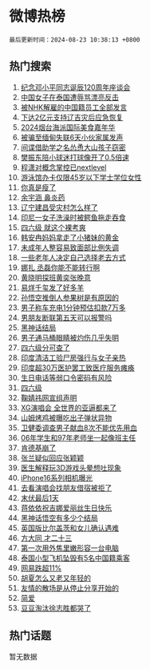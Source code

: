 # 微博热榜

`最后更新时间：2024-08-23 10:38:13 +0800`

## 热门搜索

1. [纪念邓小平同志诞辰120周年座谈会](https://m.weibo.cn/search?containerid=100103type%3D1%26t%3D10%26q%3D%23%E7%BA%AA%E5%BF%B5%E9%82%93%E5%B0%8F%E5%B9%B3%E5%90%8C%E5%BF%97%E8%AF%9E%E8%BE%B0120%E5%91%A8%E5%B9%B4%E5%BA%A7%E8%B0%88%E4%BC%9A%23&stream_entry_id=51&isnewpage=1&extparam=seat%3D1%26filter_type%3Drealtimehot%26stream_entry_id%3D51%26c_type%3D51%26q%3D%2523%25E7%25BA%25AA%25E5%25BF%25B5%25E9%2582%2593%25E5%25B0%258F%25E5%25B9%25B3%25E5%2590%258C%25E5%25BF%2597%25E8%25AF%259E%25E8%25BE%25B0120%25E5%2591%25A8%25E5%25B9%25B4%25E5%25BA%25A7%25E8%25B0%2588%25E4%25BC%259A%2523%26pos%3D0%26dgr%3D0%26cate%3D10103%26display_time%3D1724380692%26pre_seqid%3D1724380692654011228237)
1. [中国女子在泰国遭辱骂漂亮反击](https://m.weibo.cn/search?containerid=100103type%3D1%26t%3D10%26q%3D%23%E4%B8%AD%E5%9B%BD%E5%A5%B3%E5%AD%90%E5%9C%A8%E6%B3%B0%E5%9B%BD%E9%81%AD%E8%BE%B1%E9%AA%82%E6%BC%82%E4%BA%AE%E5%8F%8D%E5%87%BB%23&stream_entry_id=31&isnewpage=1&extparam=seat%3D1%26stream_entry_id%3D31%26realpos%3D1%26cate%3D5001%26lcate%3D5001%26filter_type%3Drealtimehot%26c_type%3D31%26pos%3D0%26q%3D%2523%25E4%25B8%25AD%25E5%259B%25BD%25E5%25A5%25B3%25E5%25AD%2590%25E5%259C%25A8%25E6%25B3%25B0%25E5%259B%25BD%25E9%2581%25AD%25E8%25BE%25B1%25E9%25AA%2582%25E6%25BC%2582%25E4%25BA%25AE%25E5%258F%258D%25E5%2587%25BB%2523%26flag%3D2%26dgr%3D0%26band_rank%3D1%26display_time%3D1724380692%26pre_seqid%3D1724380692654011228237)
1. [被NHK解雇的中国籍员工全部发言](https://m.weibo.cn/search?containerid=100103type%3D1%26t%3D10%26q%3D%23%E8%A2%ABNHK%E8%A7%A3%E9%9B%87%E7%9A%84%E4%B8%AD%E5%9B%BD%E7%B1%8D%E5%91%98%E5%B7%A5%E5%85%A8%E9%83%A8%E5%8F%91%E8%A8%80%23&stream_entry_id=31&isnewpage=1&extparam=seat%3D1%26stream_entry_id%3D31%26realpos%3D2%26cate%3D5001%26lcate%3D5001%26filter_type%3Drealtimehot%26c_type%3D31%26pos%3D1%26q%3D%2523%25E8%25A2%25ABNHK%25E8%25A7%25A3%25E9%259B%2587%25E7%259A%2584%25E4%25B8%25AD%25E5%259B%25BD%25E7%25B1%258D%25E5%2591%2598%25E5%25B7%25A5%25E5%2585%25A8%25E9%2583%25A8%25E5%258F%2591%25E8%25A8%2580%2523%26flag%3D1%26dgr%3D0%26band_rank%3D2%26display_time%3D1724380692%26pre_seqid%3D1724380692654011228237)
1. [下达2亿元支持辽吉灾后应急恢复](https://m.weibo.cn/search?containerid=100103type%3D1%26t%3D10%26q%3D%23%E4%B8%8B%E8%BE%BE2%E4%BA%BF%E5%85%83%E6%94%AF%E6%8C%81%E8%BE%BD%E5%90%89%E7%81%BE%E5%90%8E%E5%BA%94%E6%80%A5%E6%81%A2%E5%A4%8D%23&stream_entry_id=31&isnewpage=1&extparam=seat%3D1%26stream_entry_id%3D31%26realpos%3D3%26cate%3D5001%26lcate%3D5001%26filter_type%3Drealtimehot%26c_type%3D31%26pos%3D2%26q%3D%2523%25E4%25B8%258B%25E8%25BE%25BE2%25E4%25BA%25BF%25E5%2585%2583%25E6%2594%25AF%25E6%258C%2581%25E8%25BE%25BD%25E5%2590%2589%25E7%2581%25BE%25E5%2590%258E%25E5%25BA%2594%25E6%2580%25A5%25E6%2581%25A2%25E5%25A4%258D%2523%26flag%3D0%26dgr%3D0%26band_rank%3D3%26display_time%3D1724380692%26pre_seqid%3D1724380692654011228237)
1. [2024烟台海派国际美食嘉年华](https://m.weibo.cn/search?containerid=100103type%3D1%26t%3D10%26q%3D%232024%E7%83%9F%E5%8F%B0%E6%B5%B7%E6%B4%BE%E5%9B%BD%E9%99%85%E7%BE%8E%E9%A3%9F%E5%98%89%E5%B9%B4%E5%8D%8E%23&stream_entry_id=31&isnewpage=1&extparam=seat%3D1%26is_ad_pos%3D1%26band_rank%3D4%26cate%3D5001%26stream_entry_id%3D31%26lcate%3D5001%26filter_type%3Drealtimehot%26pos%3D3%26c_type%3D31%26q%3D%25232024%25E7%2583%259F%25E5%258F%25B0%25E6%25B5%25B7%25E6%25B4%25BE%25E5%259B%25BD%25E9%2599%2585%25E7%25BE%258E%25E9%25A3%259F%25E5%2598%2589%25E5%25B9%25B4%25E5%258D%258E%2523%26topic_ad%3D1%26dgr%3D0%26adid%3D251109%26display_time%3D1724380692%26pre_seqid%3D1724380692654011228237)
1. [被骗至缅甸失联6天小伙家属发声](https://m.weibo.cn/search?containerid=100103type%3D1%26t%3D10%26q%3D%23%E8%A2%AB%E9%AA%97%E8%87%B3%E7%BC%85%E7%94%B8%E5%A4%B1%E8%81%946%E5%A4%A9%E5%B0%8F%E4%BC%99%E5%AE%B6%E5%B1%9E%E5%8F%91%E5%A3%B0%23&stream_entry_id=31&isnewpage=1&extparam=seat%3D1%26stream_entry_id%3D31%26realpos%3D4%26cate%3D5001%26lcate%3D5001%26filter_type%3Drealtimehot%26c_type%3D31%26pos%3D4%26q%3D%2523%25E8%25A2%25AB%25E9%25AA%2597%25E8%2587%25B3%25E7%25BC%2585%25E7%2594%25B8%25E5%25A4%25B1%25E8%2581%25946%25E5%25A4%25A9%25E5%25B0%258F%25E4%25BC%2599%25E5%25AE%25B6%25E5%25B1%259E%25E5%258F%2591%25E5%25A3%25B0%2523%26flag%3D0%26dgr%3D0%26band_rank%3D4%26display_time%3D1724380692%26pre_seqid%3D1724380692654011228237)
1. [间谍借助学之名怂恿大山孩子窃密](https://m.weibo.cn/search?containerid=100103type%3D1%26t%3D10%26q%3D%23%E9%97%B4%E8%B0%8D%E5%80%9F%E5%8A%A9%E5%AD%A6%E4%B9%8B%E5%90%8D%E6%80%82%E6%81%BF%E5%A4%A7%E5%B1%B1%E5%AD%A9%E5%AD%90%E7%AA%83%E5%AF%86%23&stream_entry_id=31&isnewpage=1&extparam=seat%3D1%26stream_entry_id%3D31%26realpos%3D5%26cate%3D5001%26lcate%3D5001%26filter_type%3Drealtimehot%26c_type%3D31%26pos%3D5%26q%3D%2523%25E9%2597%25B4%25E8%25B0%258D%25E5%2580%259F%25E5%258A%25A9%25E5%25AD%25A6%25E4%25B9%258B%25E5%2590%258D%25E6%2580%2582%25E6%2581%25BF%25E5%25A4%25A7%25E5%25B1%25B1%25E5%25AD%25A9%25E5%25AD%2590%25E7%25AA%2583%25E5%25AF%2586%2523%26flag%3D1%26dgr%3D0%26band_rank%3D5%26display_time%3D1724380692%26pre_seqid%3D1724380692654011228237)
1. [樊振东陪小球迷打球像开了0.5倍速](https://m.weibo.cn/search?containerid=100103type%3D1%26t%3D10%26q%3D%23%E6%A8%8A%E6%8C%AF%E4%B8%9C%E9%99%AA%E5%B0%8F%E7%90%83%E8%BF%B7%E6%89%93%E7%90%83%E5%83%8F%E5%BC%80%E4%BA%860.5%E5%80%8D%E9%80%9F%23&stream_entry_id=31&isnewpage=1&extparam=seat%3D1%26stream_entry_id%3D31%26realpos%3D6%26cate%3D5001%26lcate%3D5001%26filter_type%3Drealtimehot%26c_type%3D31%26pos%3D6%26q%3D%2523%25E6%25A8%258A%25E6%258C%25AF%25E4%25B8%259C%25E9%2599%25AA%25E5%25B0%258F%25E7%2590%2583%25E8%25BF%25B7%25E6%2589%2593%25E7%2590%2583%25E5%2583%258F%25E5%25BC%2580%25E4%25BA%25860.5%25E5%2580%258D%25E9%2580%259F%2523%26flag%3D1%26dgr%3D0%26band_rank%3D6%26display_time%3D1724380692%26pre_seqid%3D1724380692654011228237)
1. [程潇对概念掌控已nextlevel](https://m.weibo.cn/search?containerid=100103type%3D1%26t%3D10%26q%3D%23%E7%A8%8B%E6%BD%87%E5%AF%B9%E6%A6%82%E5%BF%B5%E6%8E%8C%E6%8E%A7%E5%B7%B2nextlevel%23&stream_entry_id=31&isnewpage=1&extparam=seat%3D1%26stream_entry_id%3D31%26adid%3D251042%26cate%3D5001%26lcate%3D5001%26filter_type%3Drealtimehot%26c_type%3D31%26pos%3D7%26q%3D%2523%25E7%25A8%258B%25E6%25BD%2587%25E5%25AF%25B9%25E6%25A6%2582%25E5%25BF%25B5%25E6%258E%258C%25E6%258E%25A7%25E5%25B7%25B2nextlevel%2523%26is_ad_pos%3D1%26dgr%3D0%26band_rank%3D7%26display_time%3D1724380692%26pre_seqid%3D1724380692654011228237)
1. [游泳馆办卡仅限45岁以下学士学位女性](https://m.weibo.cn/search?containerid=100103type%3D1%26t%3D10%26q%3D%23%E6%B8%B8%E6%B3%B3%E9%A6%86%E5%8A%9E%E5%8D%A1%E4%BB%85%E9%99%9045%E5%B2%81%E4%BB%A5%E4%B8%8B%E5%AD%A6%E5%A3%AB%E5%AD%A6%E4%BD%8D%E5%A5%B3%E6%80%A7%23&stream_entry_id=31&isnewpage=1&extparam=seat%3D1%26stream_entry_id%3D31%26realpos%3D7%26cate%3D5001%26lcate%3D5001%26filter_type%3Drealtimehot%26c_type%3D31%26pos%3D8%26q%3D%2523%25E6%25B8%25B8%25E6%25B3%25B3%25E9%25A6%2586%25E5%258A%259E%25E5%258D%25A1%25E4%25BB%2585%25E9%2599%259045%25E5%25B2%2581%25E4%25BB%25A5%25E4%25B8%258B%25E5%25AD%25A6%25E5%25A3%25AB%25E5%25AD%25A6%25E4%25BD%258D%25E5%25A5%25B3%25E6%2580%25A7%2523%26flag%3D0%26dgr%3D0%26band_rank%3D7%26display_time%3D1724380692%26pre_seqid%3D1724380692654011228237)
1. [你真是瘦了](https://m.weibo.cn/search?containerid=100103type%3D1%26t%3D10%26q%3D%E4%BD%A0%E7%9C%9F%E6%98%AF%E7%98%A6%E4%BA%86&stream_entry_id=31&isnewpage=1&extparam=seat%3D1%26stream_entry_id%3D31%26realpos%3D8%26cate%3D5001%26lcate%3D5001%26filter_type%3Drealtimehot%26c_type%3D31%26pos%3D9%26q%3D%25E4%25BD%25A0%25E7%259C%259F%25E6%2598%25AF%25E7%2598%25A6%25E4%25BA%2586%26flag%3D2%26dgr%3D0%26band_rank%3D8%26display_time%3D1724380692%26pre_seqid%3D1724380692654011228237)
1. [余宇涵 鼻炎药](https://m.weibo.cn/search?containerid=100103type%3D1%26t%3D10%26q%3D%E4%BD%99%E5%AE%87%E6%B6%B5+%E9%BC%BB%E7%82%8E%E8%8D%AF&stream_entry_id=31&isnewpage=1&extparam=seat%3D1%26stream_entry_id%3D31%26realpos%3D9%26cate%3D5001%26lcate%3D5001%26filter_type%3Drealtimehot%26c_type%3D31%26pos%3D10%26q%3D%25E4%25BD%2599%25E5%25AE%2587%25E6%25B6%25B5%2520%25E9%25BC%25BB%25E7%2582%258E%25E8%258D%25AF%26flag%3D1%26dgr%3D0%26band_rank%3D9%26display_time%3D1724380692%26pre_seqid%3D1724380692654011228237)
1. [辽宁建昌受灾村怎么样了](https://m.weibo.cn/search?containerid=100103type%3D1%26t%3D10%26q%3D%23%E8%BE%BD%E5%AE%81%E5%BB%BA%E6%98%8C%E5%8F%97%E7%81%BE%E6%9D%91%E6%80%8E%E4%B9%88%E6%A0%B7%E4%BA%86%23&stream_entry_id=31&isnewpage=1&extparam=seat%3D1%26stream_entry_id%3D31%26realpos%3D10%26cate%3D5001%26lcate%3D5001%26filter_type%3Drealtimehot%26c_type%3D31%26pos%3D11%26q%3D%2523%25E8%25BE%25BD%25E5%25AE%2581%25E5%25BB%25BA%25E6%2598%258C%25E5%258F%2597%25E7%2581%25BE%25E6%259D%2591%25E6%2580%258E%25E4%25B9%2588%25E6%25A0%25B7%25E4%25BA%2586%2523%26flag%3D1%26dgr%3D0%26band_rank%3D10%26display_time%3D1724380692%26pre_seqid%3D1724380692654011228237)
1. [印尼一女子洗澡时被鳄鱼拖走吞食](https://m.weibo.cn/search?containerid=100103type%3D1%26t%3D10%26q%3D%23%E5%8D%B0%E5%B0%BC%E4%B8%80%E5%A5%B3%E5%AD%90%E6%B4%97%E6%BE%A1%E6%97%B6%E8%A2%AB%E9%B3%84%E9%B1%BC%E6%8B%96%E8%B5%B0%E5%90%9E%E9%A3%9F%23&stream_entry_id=31&isnewpage=1&extparam=seat%3D1%26stream_entry_id%3D31%26realpos%3D11%26cate%3D5001%26lcate%3D5001%26filter_type%3Drealtimehot%26c_type%3D31%26pos%3D12%26q%3D%2523%25E5%258D%25B0%25E5%25B0%25BC%25E4%25B8%2580%25E5%25A5%25B3%25E5%25AD%2590%25E6%25B4%2597%25E6%25BE%25A1%25E6%2597%25B6%25E8%25A2%25AB%25E9%25B3%2584%25E9%25B1%25BC%25E6%258B%2596%25E8%25B5%25B0%25E5%2590%259E%25E9%25A3%259F%2523%26flag%3D1%26dgr%3D0%26band_rank%3D11%26display_time%3D1724380692%26pre_seqid%3D1724380692654011228237)
1. [四六级 就这个裸考爽](https://m.weibo.cn/search?containerid=100103type%3D1%26t%3D10%26q%3D%E5%9B%9B%E5%85%AD%E7%BA%A7+%E5%B0%B1%E8%BF%99%E4%B8%AA%E8%A3%B8%E8%80%83%E7%88%BD&stream_entry_id=31&isnewpage=1&extparam=seat%3D1%26stream_entry_id%3D31%26realpos%3D12%26cate%3D5001%26lcate%3D5001%26filter_type%3Drealtimehot%26c_type%3D31%26pos%3D13%26q%3D%25E5%259B%259B%25E5%2585%25AD%25E7%25BA%25A7%2520%25E5%25B0%25B1%25E8%25BF%2599%25E4%25B8%25AA%25E8%25A3%25B8%25E8%2580%2583%25E7%2588%25BD%26flag%3D2%26dgr%3D0%26band_rank%3D12%26display_time%3D1724380692%26pre_seqid%3D1724380692654011228237)
1. [韩安冉妈妈拿走了小猪妹的黄金](https://m.weibo.cn/search?containerid=100103type%3D1%26t%3D10%26q%3D%E9%9F%A9%E5%AE%89%E5%86%89%E5%A6%88%E5%A6%88%E6%8B%BF%E8%B5%B0%E4%BA%86%E5%B0%8F%E7%8C%AA%E5%A6%B9%E7%9A%84%E9%BB%84%E9%87%91&stream_entry_id=31&isnewpage=1&extparam=seat%3D1%26stream_entry_id%3D31%26realpos%3D13%26cate%3D5001%26lcate%3D5001%26filter_type%3Drealtimehot%26c_type%3D31%26pos%3D14%26q%3D%25E9%259F%25A9%25E5%25AE%2589%25E5%2586%2589%25E5%25A6%2588%25E5%25A6%2588%25E6%258B%25BF%25E8%25B5%25B0%25E4%25BA%2586%25E5%25B0%258F%25E7%258C%25AA%25E5%25A6%25B9%25E7%259A%2584%25E9%25BB%2584%25E9%2587%2591%26flag%3D2%26dgr%3D0%26band_rank%3D13%26display_time%3D1724380692%26pre_seqid%3D1724380692654011228237)
1. [未成年人整容易致面部比例失调](https://m.weibo.cn/search?containerid=100103type%3D1%26t%3D10%26q%3D%23%E6%9C%AA%E6%88%90%E5%B9%B4%E4%BA%BA%E6%95%B4%E5%AE%B9%E6%98%93%E8%87%B4%E9%9D%A2%E9%83%A8%E6%AF%94%E4%BE%8B%E5%A4%B1%E8%B0%83%23&stream_entry_id=31&isnewpage=1&extparam=seat%3D1%26stream_entry_id%3D31%26realpos%3D14%26cate%3D5001%26lcate%3D5001%26filter_type%3Drealtimehot%26c_type%3D31%26pos%3D15%26q%3D%2523%25E6%259C%25AA%25E6%2588%2590%25E5%25B9%25B4%25E4%25BA%25BA%25E6%2595%25B4%25E5%25AE%25B9%25E6%2598%2593%25E8%2587%25B4%25E9%259D%25A2%25E9%2583%25A8%25E6%25AF%2594%25E4%25BE%258B%25E5%25A4%25B1%25E8%25B0%2583%2523%26flag%3D0%26dgr%3D0%26band_rank%3D14%26display_time%3D1724380692%26pre_seqid%3D1724380692654011228237)
1. [一些老年人决定自己选择老去方式](https://m.weibo.cn/search?containerid=100103type%3D1%26t%3D10%26q%3D%23%E4%B8%80%E4%BA%9B%E8%80%81%E5%B9%B4%E4%BA%BA%E5%86%B3%E5%AE%9A%E8%87%AA%E5%B7%B1%E9%80%89%E6%8B%A9%E8%80%81%E5%8E%BB%E6%96%B9%E5%BC%8F%23&stream_entry_id=31&isnewpage=1&extparam=seat%3D1%26stream_entry_id%3D31%26realpos%3D15%26cate%3D5001%26lcate%3D5001%26filter_type%3Drealtimehot%26c_type%3D31%26pos%3D16%26q%3D%2523%25E4%25B8%2580%25E4%25BA%259B%25E8%2580%2581%25E5%25B9%25B4%25E4%25BA%25BA%25E5%2586%25B3%25E5%25AE%259A%25E8%2587%25AA%25E5%25B7%25B1%25E9%2580%2589%25E6%258B%25A9%25E8%2580%2581%25E5%258E%25BB%25E6%2596%25B9%25E5%25BC%258F%2523%26flag%3D1%26dgr%3D0%26band_rank%3D15%26display_time%3D1724380692%26pre_seqid%3D1724380692654011228237)
1. [娜扎 丞磊你能不能转行啊](https://m.weibo.cn/search?containerid=100103type%3D1%26t%3D10%26q%3D%E5%A8%9C%E6%89%8E+%E4%B8%9E%E7%A3%8A%E4%BD%A0%E8%83%BD%E4%B8%8D%E8%83%BD%E8%BD%AC%E8%A1%8C%E5%95%8A&stream_entry_id=31&isnewpage=1&extparam=seat%3D1%26stream_entry_id%3D31%26realpos%3D16%26cate%3D5001%26lcate%3D5001%26filter_type%3Drealtimehot%26c_type%3D31%26pos%3D17%26q%3D%25E5%25A8%259C%25E6%2589%258E%2520%25E4%25B8%259E%25E7%25A3%258A%25E4%25BD%25A0%25E8%2583%25BD%25E4%25B8%258D%25E8%2583%25BD%25E8%25BD%25AC%25E8%25A1%258C%25E5%2595%258A%26flag%3D1%26dgr%3D0%26band_rank%3D16%26display_time%3D1724380692%26pre_seqid%3D1724380692654011228237)
1. [黄晓明探班黄奕张晚意](https://m.weibo.cn/search?containerid=100103type%3D1%26t%3D10%26q%3D%23%E9%BB%84%E6%99%93%E6%98%8E%E6%8E%A2%E7%8F%AD%E9%BB%84%E5%A5%95%E5%BC%A0%E6%99%9A%E6%84%8F%23&stream_entry_id=31&isnewpage=1&extparam=seat%3D1%26stream_entry_id%3D31%26realpos%3D17%26cate%3D5001%26lcate%3D5001%26filter_type%3Drealtimehot%26c_type%3D31%26pos%3D18%26q%3D%2523%25E9%25BB%2584%25E6%2599%2593%25E6%2598%258E%25E6%258E%25A2%25E7%258F%25AD%25E9%25BB%2584%25E5%25A5%2595%25E5%25BC%25A0%25E6%2599%259A%25E6%2584%258F%2523%26flag%3D1%26dgr%3D0%26band_rank%3D17%26display_time%3D1724380692%26pre_seqid%3D1724380692654011228237)
1. [易烊千玺发了好多羊](https://m.weibo.cn/search?containerid=100103type%3D1%26t%3D10%26q%3D%23%E6%98%93%E7%83%8A%E5%8D%83%E7%8E%BA%E5%8F%91%E4%BA%86%E5%A5%BD%E5%A4%9A%E7%BE%8A%23&stream_entry_id=31&isnewpage=1&extparam=seat%3D1%26stream_entry_id%3D31%26realpos%3D18%26cate%3D5001%26lcate%3D5001%26filter_type%3Drealtimehot%26c_type%3D31%26pos%3D19%26q%3D%2523%25E6%2598%2593%25E7%2583%258A%25E5%258D%2583%25E7%258E%25BA%25E5%258F%2591%25E4%25BA%2586%25E5%25A5%25BD%25E5%25A4%259A%25E7%25BE%258A%2523%26flag%3D0%26dgr%3D0%26band_rank%3D18%26display_time%3D1724380692%26pre_seqid%3D1724380692654011228237)
1. [孙悟空推倒人参果树是有原因的](https://m.weibo.cn/search?containerid=100103type%3D1%26t%3D10%26q%3D%23%E5%AD%99%E6%82%9F%E7%A9%BA%E6%8E%A8%E5%80%92%E4%BA%BA%E5%8F%82%E6%9E%9C%E6%A0%91%E6%98%AF%E6%9C%89%E5%8E%9F%E5%9B%A0%E7%9A%84%23&stream_entry_id=31&isnewpage=1&extparam=seat%3D1%26stream_entry_id%3D31%26realpos%3D19%26cate%3D5001%26lcate%3D5001%26filter_type%3Drealtimehot%26c_type%3D31%26pos%3D20%26q%3D%2523%25E5%25AD%2599%25E6%2582%259F%25E7%25A9%25BA%25E6%258E%25A8%25E5%2580%2592%25E4%25BA%25BA%25E5%258F%2582%25E6%259E%259C%25E6%25A0%2591%25E6%2598%25AF%25E6%259C%2589%25E5%258E%259F%25E5%259B%25A0%25E7%259A%2584%2523%26flag%3D0%26dgr%3D0%26band_rank%3D19%26display_time%3D1724380692%26pre_seqid%3D1724380692654011228237)
1. [男子称车充电1分钟预估扣款7万多](https://m.weibo.cn/search?containerid=100103type%3D1%26t%3D10%26q%3D%23%E7%94%B7%E5%AD%90%E7%A7%B0%E8%BD%A6%E5%85%85%E7%94%B51%E5%88%86%E9%92%9F%E9%A2%84%E4%BC%B0%E6%89%A3%E6%AC%BE7%E4%B8%87%E5%A4%9A%23&stream_entry_id=31&isnewpage=1&extparam=seat%3D1%26stream_entry_id%3D31%26realpos%3D20%26cate%3D5001%26lcate%3D5001%26filter_type%3Drealtimehot%26c_type%3D31%26pos%3D21%26q%3D%2523%25E7%2594%25B7%25E5%25AD%2590%25E7%25A7%25B0%25E8%25BD%25A6%25E5%2585%2585%25E7%2594%25B51%25E5%2588%2586%25E9%2592%259F%25E9%25A2%2584%25E4%25BC%25B0%25E6%2589%25A3%25E6%25AC%25BE7%25E4%25B8%2587%25E5%25A4%259A%2523%26flag%3D1%26dgr%3D0%26band_rank%3D20%26display_time%3D1724380692%26pre_seqid%3D1724380692654011228237)
1. [男朋友断联第五天可以报警吗](https://m.weibo.cn/search?containerid=100103type%3D1%26t%3D10%26q%3D%23%E7%94%B7%E6%9C%8B%E5%8F%8B%E6%96%AD%E8%81%94%E7%AC%AC%E4%BA%94%E5%A4%A9%E5%8F%AF%E4%BB%A5%E6%8A%A5%E8%AD%A6%E5%90%97%23&stream_entry_id=31&isnewpage=1&extparam=seat%3D1%26stream_entry_id%3D31%26realpos%3D21%26cate%3D5001%26lcate%3D5001%26filter_type%3Drealtimehot%26c_type%3D31%26pos%3D22%26q%3D%2523%25E7%2594%25B7%25E6%259C%258B%25E5%258F%258B%25E6%2596%25AD%25E8%2581%2594%25E7%25AC%25AC%25E4%25BA%2594%25E5%25A4%25A9%25E5%258F%25AF%25E4%25BB%25A5%25E6%258A%25A5%25E8%25AD%25A6%25E5%2590%2597%2523%26flag%3D2%26dgr%3D0%26band_rank%3D21%26display_time%3D1724380692%26pre_seqid%3D1724380692654011228237)
1. [黑神话结局](https://m.weibo.cn/search?containerid=100103type%3D1%26t%3D10%26q%3D%E9%BB%91%E7%A5%9E%E8%AF%9D%E7%BB%93%E5%B1%80&stream_entry_id=31&isnewpage=1&extparam=seat%3D1%26stream_entry_id%3D31%26realpos%3D22%26cate%3D5001%26lcate%3D5001%26filter_type%3Drealtimehot%26c_type%3D31%26pos%3D23%26q%3D%25E9%25BB%2591%25E7%25A5%259E%25E8%25AF%259D%25E7%25BB%2593%25E5%25B1%2580%26flag%3D1%26dgr%3D0%26band_rank%3D22%26display_time%3D1724380692%26pre_seqid%3D1724380692654011228237)
1. [男子通马桶眼睛被灼伤几乎失明](https://m.weibo.cn/search?containerid=100103type%3D1%26t%3D10%26q%3D%23%E7%94%B7%E5%AD%90%E9%80%9A%E9%A9%AC%E6%A1%B6%E7%9C%BC%E7%9D%9B%E8%A2%AB%E7%81%BC%E4%BC%A4%E5%87%A0%E4%B9%8E%E5%A4%B1%E6%98%8E%23&stream_entry_id=31&isnewpage=1&extparam=seat%3D1%26stream_entry_id%3D31%26realpos%3D23%26cate%3D5001%26lcate%3D5001%26filter_type%3Drealtimehot%26c_type%3D31%26pos%3D24%26q%3D%2523%25E7%2594%25B7%25E5%25AD%2590%25E9%2580%259A%25E9%25A9%25AC%25E6%25A1%25B6%25E7%259C%25BC%25E7%259D%259B%25E8%25A2%25AB%25E7%2581%25BC%25E4%25BC%25A4%25E5%2587%25A0%25E4%25B9%258E%25E5%25A4%25B1%25E6%2598%258E%2523%26flag%3D0%26dgr%3D0%26band_rank%3D23%26display_time%3D1724380692%26pre_seqid%3D1724380692654011228237)
1. [四六级分可查了](https://m.weibo.cn/search?containerid=100103type%3D1%26t%3D10%26q%3D%23%E5%9B%9B%E5%85%AD%E7%BA%A7%E5%88%86%E5%8F%AF%E6%9F%A5%E4%BA%86%23&stream_entry_id=31&isnewpage=1&extparam=seat%3D1%26stream_entry_id%3D31%26realpos%3D24%26cate%3D5001%26lcate%3D5001%26filter_type%3Drealtimehot%26c_type%3D31%26pos%3D25%26q%3D%2523%25E5%259B%259B%25E5%2585%25AD%25E7%25BA%25A7%25E5%2588%2586%25E5%258F%25AF%25E6%259F%25A5%25E4%25BA%2586%2523%26flag%3D0%26dgr%3D0%26band_rank%3D24%26display_time%3D1724380692%26pre_seqid%3D1724380692654011228237)
1. [印度清洁工验尸房强行与女子亲热](https://m.weibo.cn/search?containerid=100103type%3D1%26t%3D10%26q%3D%23%E5%8D%B0%E5%BA%A6%E6%B8%85%E6%B4%81%E5%B7%A5%E9%AA%8C%E5%B0%B8%E6%88%BF%E5%BC%BA%E8%A1%8C%E4%B8%8E%E5%A5%B3%E5%AD%90%E4%BA%B2%E7%83%AD%23&stream_entry_id=31&isnewpage=1&extparam=seat%3D1%26stream_entry_id%3D31%26realpos%3D25%26cate%3D5001%26lcate%3D5001%26filter_type%3Drealtimehot%26c_type%3D31%26pos%3D26%26q%3D%2523%25E5%258D%25B0%25E5%25BA%25A6%25E6%25B8%2585%25E6%25B4%2581%25E5%25B7%25A5%25E9%25AA%258C%25E5%25B0%25B8%25E6%2588%25BF%25E5%25BC%25BA%25E8%25A1%258C%25E4%25B8%258E%25E5%25A5%25B3%25E5%25AD%2590%25E4%25BA%25B2%25E7%2583%25AD%2523%26flag%3D0%26dgr%3D0%26band_rank%3D25%26display_time%3D1724380692%26pre_seqid%3D1724380692654011228237)
1. [印度超30万医护罢工致医疗服务瘫痪](https://m.weibo.cn/search?containerid=100103type%3D1%26t%3D10%26q%3D%23%E5%8D%B0%E5%BA%A6%E8%B6%8530%E4%B8%87%E5%8C%BB%E6%8A%A4%E7%BD%A2%E5%B7%A5%E8%87%B4%E5%8C%BB%E7%96%97%E6%9C%8D%E5%8A%A1%E7%98%AB%E7%97%AA%23&stream_entry_id=31&isnewpage=1&extparam=seat%3D1%26stream_entry_id%3D31%26realpos%3D26%26cate%3D5001%26lcate%3D5001%26filter_type%3Drealtimehot%26c_type%3D31%26pos%3D27%26q%3D%2523%25E5%258D%25B0%25E5%25BA%25A6%25E8%25B6%258530%25E4%25B8%2587%25E5%258C%25BB%25E6%258A%25A4%25E7%25BD%25A2%25E5%25B7%25A5%25E8%2587%25B4%25E5%258C%25BB%25E7%2596%2597%25E6%259C%258D%25E5%258A%25A1%25E7%2598%25AB%25E7%2597%25AA%2523%26flag%3D0%26dgr%3D0%26band_rank%3D26%26display_time%3D1724380692%26pre_seqid%3D1724380692654011228237)
1. [生日电话等弱口令密码有风险](https://m.weibo.cn/search?containerid=100103type%3D1%26t%3D10%26q%3D%23%E7%94%9F%E6%97%A5%E7%94%B5%E8%AF%9D%E7%AD%89%E5%BC%B1%E5%8F%A3%E4%BB%A4%E5%AF%86%E7%A0%81%E6%9C%89%E9%A3%8E%E9%99%A9%23&stream_entry_id=31&isnewpage=1&extparam=seat%3D1%26stream_entry_id%3D31%26realpos%3D27%26cate%3D5001%26lcate%3D5001%26filter_type%3Drealtimehot%26c_type%3D31%26pos%3D28%26q%3D%2523%25E7%2594%259F%25E6%2597%25A5%25E7%2594%25B5%25E8%25AF%259D%25E7%25AD%2589%25E5%25BC%25B1%25E5%258F%25A3%25E4%25BB%25A4%25E5%25AF%2586%25E7%25A0%2581%25E6%259C%2589%25E9%25A3%258E%25E9%2599%25A9%2523%26flag%3D1%26dgr%3D0%26band_rank%3D27%26display_time%3D1724380692%26pre_seqid%3D1724380692654011228237)
1. [四六级](https://m.weibo.cn/search?containerid=100103type%3D1%26t%3D10%26q%3D%E5%9B%9B%E5%85%AD%E7%BA%A7&stream_entry_id=31&isnewpage=1&extparam=seat%3D1%26stream_entry_id%3D31%26realpos%3D28%26cate%3D5001%26lcate%3D5001%26filter_type%3Drealtimehot%26c_type%3D31%26pos%3D29%26q%3D%25E5%259B%259B%25E5%2585%25AD%25E7%25BA%25A7%26flag%3D0%26dgr%3D0%26band_rank%3D28%26display_time%3D1724380692%26pre_seqid%3D1724380692654011228237)
1. [鞠婧祎网宣组声明](https://m.weibo.cn/search?containerid=100103type%3D1%26t%3D10%26q%3D%23%E9%9E%A0%E5%A9%A7%E7%A5%8E%E7%BD%91%E5%AE%A3%E7%BB%84%E5%A3%B0%E6%98%8E%23&stream_entry_id=31&isnewpage=1&extparam=seat%3D1%26stream_entry_id%3D31%26realpos%3D29%26cate%3D5001%26lcate%3D5001%26filter_type%3Drealtimehot%26c_type%3D31%26pos%3D30%26q%3D%2523%25E9%259E%25A0%25E5%25A9%25A7%25E7%25A5%258E%25E7%25BD%2591%25E5%25AE%25A3%25E7%25BB%2584%25E5%25A3%25B0%25E6%2598%258E%2523%26flag%3D1%26dgr%3D0%26band_rank%3D29%26display_time%3D1724380692%26pre_seqid%3D1724380692654011228237)
1. [XG演唱会 全世界的亚逼都来了](https://m.weibo.cn/search?containerid=100103type%3D1%26t%3D10%26q%3DXG%E6%BC%94%E5%94%B1%E4%BC%9A+%E5%85%A8%E4%B8%96%E7%95%8C%E7%9A%84%E4%BA%9A%E9%80%BC%E9%83%BD%E6%9D%A5%E4%BA%86&stream_entry_id=31&isnewpage=1&extparam=seat%3D1%26stream_entry_id%3D31%26realpos%3D30%26cate%3D5001%26lcate%3D5001%26filter_type%3Drealtimehot%26c_type%3D31%26pos%3D31%26q%3DXG%25E6%25BC%2594%25E5%2594%25B1%25E4%25BC%259A%2520%25E5%2585%25A8%25E4%25B8%2596%25E7%2595%258C%25E7%259A%2584%25E4%25BA%259A%25E9%2580%25BC%25E9%2583%25BD%25E6%259D%25A5%25E4%25BA%2586%26flag%3D1%26dgr%3D0%26band_rank%3D30%26display_time%3D1724380692%26pre_seqid%3D1724380692654011228237)
1. [山姆烤鸡被曝吃出子弹状异物](https://m.weibo.cn/search?containerid=100103type%3D1%26t%3D10%26q%3D%23%E5%B1%B1%E5%A7%86%E7%83%A4%E9%B8%A1%E8%A2%AB%E6%9B%9D%E5%90%83%E5%87%BA%E5%AD%90%E5%BC%B9%E7%8A%B6%E5%BC%82%E7%89%A9%23&stream_entry_id=31&isnewpage=1&extparam=seat%3D1%26stream_entry_id%3D31%26realpos%3D31%26cate%3D5001%26lcate%3D5001%26filter_type%3Drealtimehot%26c_type%3D31%26pos%3D32%26q%3D%2523%25E5%25B1%25B1%25E5%25A7%2586%25E7%2583%25A4%25E9%25B8%25A1%25E8%25A2%25AB%25E6%259B%259D%25E5%2590%2583%25E5%2587%25BA%25E5%25AD%2590%25E5%25BC%25B9%25E7%258A%25B6%25E5%25BC%2582%25E7%2589%25A9%2523%26flag%3D0%26dgr%3D0%26band_rank%3D31%26display_time%3D1724380692%26pre_seqid%3D1724380692654011228237)
1. [卫健委调查男子献血8次不能优先用血](https://m.weibo.cn/search?containerid=100103type%3D1%26t%3D10%26q%3D%23%E5%8D%AB%E5%81%A5%E5%A7%94%E8%B0%83%E6%9F%A5%E7%94%B7%E5%AD%90%E7%8C%AE%E8%A1%808%E6%AC%A1%E4%B8%8D%E8%83%BD%E4%BC%98%E5%85%88%E7%94%A8%E8%A1%80%23&stream_entry_id=31&isnewpage=1&extparam=seat%3D1%26stream_entry_id%3D31%26realpos%3D32%26cate%3D5001%26lcate%3D5001%26filter_type%3Drealtimehot%26c_type%3D31%26pos%3D33%26q%3D%2523%25E5%258D%25AB%25E5%2581%25A5%25E5%25A7%2594%25E8%25B0%2583%25E6%259F%25A5%25E7%2594%25B7%25E5%25AD%2590%25E7%258C%25AE%25E8%25A1%25808%25E6%25AC%25A1%25E4%25B8%258D%25E8%2583%25BD%25E4%25BC%2598%25E5%2585%2588%25E7%2594%25A8%25E8%25A1%2580%2523%26flag%3D0%26dgr%3D0%26band_rank%3D32%26display_time%3D1724380692%26pre_seqid%3D1724380692654011228237)
1. [06年学生和97年老师坐一起像班主任](https://m.weibo.cn/search?containerid=100103type%3D1%26t%3D10%26q%3D%2306%E5%B9%B4%E5%AD%A6%E7%94%9F%E5%92%8C97%E5%B9%B4%E8%80%81%E5%B8%88%E5%9D%90%E4%B8%80%E8%B5%B7%E5%83%8F%E7%8F%AD%E4%B8%BB%E4%BB%BB%23&stream_entry_id=31&isnewpage=1&extparam=seat%3D1%26stream_entry_id%3D31%26realpos%3D33%26cate%3D5001%26lcate%3D5001%26filter_type%3Drealtimehot%26c_type%3D31%26pos%3D34%26q%3D%252306%25E5%25B9%25B4%25E5%25AD%25A6%25E7%2594%259F%25E5%2592%258C97%25E5%25B9%25B4%25E8%2580%2581%25E5%25B8%2588%25E5%259D%2590%25E4%25B8%2580%25E8%25B5%25B7%25E5%2583%258F%25E7%258F%25AD%25E4%25B8%25BB%25E4%25BB%25BB%2523%26flag%3D1%26dgr%3D0%26band_rank%3D33%26display_time%3D1724380692%26pre_seqid%3D1724380692654011228237)
1. [肯德基崩了](https://m.weibo.cn/search?containerid=100103type%3D1%26t%3D10%26q%3D%23%E8%82%AF%E5%BE%B7%E5%9F%BA%E5%B4%A9%E4%BA%86%23&stream_entry_id=31&isnewpage=1&extparam=seat%3D1%26stream_entry_id%3D31%26realpos%3D34%26cate%3D5001%26lcate%3D5001%26filter_type%3Drealtimehot%26c_type%3D31%26pos%3D35%26q%3D%2523%25E8%2582%25AF%25E5%25BE%25B7%25E5%259F%25BA%25E5%25B4%25A9%25E4%25BA%2586%2523%26flag%3D0%26dgr%3D0%26band_rank%3D34%26display_time%3D1724380692%26pre_seqid%3D1724380692654011228237)
1. [张兰疑似回应张颖颖](https://m.weibo.cn/search?containerid=100103type%3D1%26t%3D10%26q%3D%23%E5%BC%A0%E5%85%B0%E7%96%91%E4%BC%BC%E5%9B%9E%E5%BA%94%E5%BC%A0%E9%A2%96%E9%A2%96%23&stream_entry_id=31&isnewpage=1&extparam=seat%3D1%26stream_entry_id%3D31%26realpos%3D35%26cate%3D5001%26lcate%3D5001%26filter_type%3Drealtimehot%26c_type%3D31%26pos%3D36%26q%3D%2523%25E5%25BC%25A0%25E5%2585%25B0%25E7%2596%2591%25E4%25BC%25BC%25E5%259B%259E%25E5%25BA%2594%25E5%25BC%25A0%25E9%25A2%2596%25E9%25A2%2596%2523%26flag%3D1%26dgr%3D0%26band_rank%3D35%26display_time%3D1724380692%26pre_seqid%3D1724380692654011228237)
1. [医生解释玩3D游戏头晕想吐现象](https://m.weibo.cn/search?containerid=100103type%3D1%26t%3D10%26q%3D%23%E5%8C%BB%E7%94%9F%E8%A7%A3%E9%87%8A%E7%8E%A93D%E6%B8%B8%E6%88%8F%E5%A4%B4%E6%99%95%E6%83%B3%E5%90%90%E7%8E%B0%E8%B1%A1%23&stream_entry_id=31&isnewpage=1&extparam=seat%3D1%26stream_entry_id%3D31%26realpos%3D36%26cate%3D5001%26lcate%3D5001%26filter_type%3Drealtimehot%26c_type%3D31%26pos%3D37%26q%3D%2523%25E5%258C%25BB%25E7%2594%259F%25E8%25A7%25A3%25E9%2587%258A%25E7%258E%25A93D%25E6%25B8%25B8%25E6%2588%258F%25E5%25A4%25B4%25E6%2599%2595%25E6%2583%25B3%25E5%2590%2590%25E7%258E%25B0%25E8%25B1%25A1%2523%26flag%3D0%26dgr%3D0%26band_rank%3D36%26display_time%3D1724380692%26pre_seqid%3D1724380692654011228237)
1. [iPhone16系列相机曝光](https://m.weibo.cn/search?containerid=100103type%3D1%26t%3D10%26q%3D%23iPhone16%E7%B3%BB%E5%88%97%E7%9B%B8%E6%9C%BA%E6%9B%9D%E5%85%89%23&stream_entry_id=31&isnewpage=1&extparam=seat%3D1%26stream_entry_id%3D31%26realpos%3D37%26cate%3D5001%26lcate%3D5001%26filter_type%3Drealtimehot%26c_type%3D31%26pos%3D38%26q%3D%2523iPhone16%25E7%25B3%25BB%25E5%2588%2597%25E7%259B%25B8%25E6%259C%25BA%25E6%259B%259D%25E5%2585%2589%2523%26flag%3D0%26dgr%3D0%26band_rank%3D37%26display_time%3D1724380692%26pre_seqid%3D1724380692654011228237)
1. [去看演唱会找朋友借宿被拒了](https://m.weibo.cn/search?containerid=100103type%3D1%26t%3D10%26q%3D%23%E5%8E%BB%E7%9C%8B%E6%BC%94%E5%94%B1%E4%BC%9A%E6%89%BE%E6%9C%8B%E5%8F%8B%E5%80%9F%E5%AE%BF%E8%A2%AB%E6%8B%92%E4%BA%86%23&stream_entry_id=31&isnewpage=1&extparam=seat%3D1%26stream_entry_id%3D31%26realpos%3D38%26cate%3D5001%26lcate%3D5001%26filter_type%3Drealtimehot%26c_type%3D31%26pos%3D39%26q%3D%2523%25E5%258E%25BB%25E7%259C%258B%25E6%25BC%2594%25E5%2594%25B1%25E4%25BC%259A%25E6%2589%25BE%25E6%259C%258B%25E5%258F%258B%25E5%2580%259F%25E5%25AE%25BF%25E8%25A2%25AB%25E6%258B%2592%25E4%25BA%2586%2523%26flag%3D0%26dgr%3D0%26band_rank%3D38%26display_time%3D1724380692%26pre_seqid%3D1724380692654011228237)
1. [末伏最后1天](https://m.weibo.cn/search?containerid=100103type%3D1%26t%3D10%26q%3D%23%E6%9C%AB%E4%BC%8F%E6%9C%80%E5%90%8E1%E5%A4%A9%23&stream_entry_id=31&isnewpage=1&extparam=seat%3D1%26stream_entry_id%3D31%26realpos%3D39%26cate%3D5001%26lcate%3D5001%26filter_type%3Drealtimehot%26c_type%3D31%26pos%3D40%26q%3D%2523%25E6%259C%25AB%25E4%25BC%258F%25E6%259C%2580%25E5%2590%258E1%25E5%25A4%25A9%2523%26flag%3D0%26dgr%3D0%26band_rank%3D39%26display_time%3D1724380692%26pre_seqid%3D1724380692654011228237)
1. [蒋依依祝吉娜爱丽丝生日快乐](https://m.weibo.cn/search?containerid=100103type%3D1%26t%3D10%26q%3D%23%E8%92%8B%E4%BE%9D%E4%BE%9D%E7%A5%9D%E5%90%89%E5%A8%9C%E7%88%B1%E4%B8%BD%E4%B8%9D%E7%94%9F%E6%97%A5%E5%BF%AB%E4%B9%90%23&stream_entry_id=31&isnewpage=1&extparam=seat%3D1%26stream_entry_id%3D31%26realpos%3D40%26cate%3D5001%26lcate%3D5001%26filter_type%3Drealtimehot%26c_type%3D31%26pos%3D41%26q%3D%2523%25E8%2592%258B%25E4%25BE%259D%25E4%25BE%259D%25E7%25A5%259D%25E5%2590%2589%25E5%25A8%259C%25E7%2588%25B1%25E4%25B8%25BD%25E4%25B8%259D%25E7%2594%259F%25E6%2597%25A5%25E5%25BF%25AB%25E4%25B9%2590%2523%26flag%3D1%26dgr%3D0%26band_rank%3D40%26display_time%3D1724380692%26pre_seqid%3D1724380692654011228237)
1. [黑神话悟空有多少个结局](https://m.weibo.cn/search?containerid=100103type%3D1%26t%3D10%26q%3D%23%E9%BB%91%E7%A5%9E%E8%AF%9D%E6%82%9F%E7%A9%BA%E6%9C%89%E5%A4%9A%E5%B0%91%E4%B8%AA%E7%BB%93%E5%B1%80%23&stream_entry_id=31&isnewpage=1&extparam=seat%3D1%26stream_entry_id%3D31%26realpos%3D41%26cate%3D5001%26lcate%3D5001%26filter_type%3Drealtimehot%26c_type%3D31%26pos%3D42%26q%3D%2523%25E9%25BB%2591%25E7%25A5%259E%25E8%25AF%259D%25E6%2582%259F%25E7%25A9%25BA%25E6%259C%2589%25E5%25A4%259A%25E5%25B0%2591%25E4%25B8%25AA%25E7%25BB%2593%25E5%25B1%2580%2523%26flag%3D1%26dgr%3D0%26band_rank%3D41%26display_time%3D1724380692%26pre_seqid%3D1724380692654011228237)
1. [英国版比尔盖茨和女儿确认遇难](https://m.weibo.cn/search?containerid=100103type%3D1%26t%3D10%26q%3D%23%E8%8B%B1%E5%9B%BD%E7%89%88%E6%AF%94%E5%B0%94%E7%9B%96%E8%8C%A8%E5%92%8C%E5%A5%B3%E5%84%BF%E7%A1%AE%E8%AE%A4%E9%81%87%E9%9A%BE%23&stream_entry_id=31&isnewpage=1&extparam=seat%3D1%26stream_entry_id%3D31%26realpos%3D42%26cate%3D5001%26lcate%3D5001%26filter_type%3Drealtimehot%26c_type%3D31%26pos%3D43%26q%3D%2523%25E8%258B%25B1%25E5%259B%25BD%25E7%2589%2588%25E6%25AF%2594%25E5%25B0%2594%25E7%259B%2596%25E8%258C%25A8%25E5%2592%258C%25E5%25A5%25B3%25E5%2584%25BF%25E7%25A1%25AE%25E8%25AE%25A4%25E9%2581%2587%25E9%259A%25BE%2523%26flag%3D0%26dgr%3D0%26band_rank%3D42%26display_time%3D1724380692%26pre_seqid%3D1724380692654011228237)
1. [方大同 才二十三](https://m.weibo.cn/search?containerid=100103type%3D1%26t%3D10%26q%3D%E6%96%B9%E5%A4%A7%E5%90%8C+%E6%89%8D%E4%BA%8C%E5%8D%81%E4%B8%89&stream_entry_id=31&isnewpage=1&extparam=seat%3D1%26stream_entry_id%3D31%26realpos%3D43%26cate%3D5001%26lcate%3D5001%26filter_type%3Drealtimehot%26c_type%3D31%26pos%3D44%26q%3D%25E6%2596%25B9%25E5%25A4%25A7%25E5%2590%258C%2520%25E6%2589%258D%25E4%25BA%258C%25E5%258D%2581%25E4%25B8%2589%26flag%3D0%26dgr%3D0%26band_rank%3D43%26display_time%3D1724380692%26pre_seqid%3D1724380692654011228237)
1. [第一次用外焦里嫩形容一台电脑](https://m.weibo.cn/search?containerid=100103type%3D1%26t%3D10%26q%3D%23%E7%AC%AC%E4%B8%80%E6%AC%A1%E7%94%A8%E5%A4%96%E7%84%A6%E9%87%8C%E5%AB%A9%E5%BD%A2%E5%AE%B9%E4%B8%80%E5%8F%B0%E7%94%B5%E8%84%91%23&stream_entry_id=31&isnewpage=1&extparam=seat%3D1%26stream_entry_id%3D31%26realpos%3D44%26cate%3D5001%26lcate%3D5001%26filter_type%3Drealtimehot%26c_type%3D31%26pos%3D45%26q%3D%2523%25E7%25AC%25AC%25E4%25B8%2580%25E6%25AC%25A1%25E7%2594%25A8%25E5%25A4%2596%25E7%2584%25A6%25E9%2587%258C%25E5%25AB%25A9%25E5%25BD%25A2%25E5%25AE%25B9%25E4%25B8%2580%25E5%258F%25B0%25E7%2594%25B5%25E8%2584%2591%2523%26flag%3D0%26dgr%3D0%26band_rank%3D44%26display_time%3D1724380692%26pre_seqid%3D1724380692654011228237)
1. [泰国小型飞机坠毁有5名中国籍乘客](https://m.weibo.cn/search?containerid=100103type%3D1%26t%3D10%26q%3D%23%E6%B3%B0%E5%9B%BD%E5%B0%8F%E5%9E%8B%E9%A3%9E%E6%9C%BA%E5%9D%A0%E6%AF%81%E6%9C%895%E5%90%8D%E4%B8%AD%E5%9B%BD%E7%B1%8D%E4%B9%98%E5%AE%A2%23&stream_entry_id=31&isnewpage=1&extparam=seat%3D1%26stream_entry_id%3D31%26realpos%3D45%26cate%3D5001%26lcate%3D5001%26filter_type%3Drealtimehot%26c_type%3D31%26pos%3D46%26q%3D%2523%25E6%25B3%25B0%25E5%259B%25BD%25E5%25B0%258F%25E5%259E%258B%25E9%25A3%259E%25E6%259C%25BA%25E5%259D%25A0%25E6%25AF%2581%25E6%259C%25895%25E5%2590%258D%25E4%25B8%25AD%25E5%259B%25BD%25E7%25B1%258D%25E4%25B9%2598%25E5%25AE%25A2%2523%26flag%3D0%26dgr%3D0%26band_rank%3D45%26display_time%3D1724380692%26pre_seqid%3D1724380692654011228237)
1. [网易跌超11%](https://m.weibo.cn/search?containerid=100103type%3D1%26t%3D10%26q%3D%23%E7%BD%91%E6%98%93%E8%B7%8C%E8%B6%8511%25%23&stream_entry_id=31&isnewpage=1&extparam=seat%3D1%26stream_entry_id%3D31%26realpos%3D46%26cate%3D5001%26lcate%3D5001%26filter_type%3Drealtimehot%26c_type%3D31%26pos%3D47%26q%3D%2523%25E7%25BD%2591%25E6%2598%2593%25E8%25B7%258C%25E8%25B6%258511%2525%2523%26flag%3D1%26dgr%3D0%26band_rank%3D46%26display_time%3D1724380692%26pre_seqid%3D1724380692654011228237)
1. [胡夏怎么又老又年轻的](https://m.weibo.cn/search?containerid=100103type%3D1%26t%3D10%26q%3D%23%E8%83%A1%E5%A4%8F%E6%80%8E%E4%B9%88%E5%8F%88%E8%80%81%E5%8F%88%E5%B9%B4%E8%BD%BB%E7%9A%84%23&stream_entry_id=31&isnewpage=1&extparam=seat%3D1%26stream_entry_id%3D31%26realpos%3D47%26cate%3D5001%26lcate%3D5001%26filter_type%3Drealtimehot%26c_type%3D31%26pos%3D48%26q%3D%2523%25E8%2583%25A1%25E5%25A4%258F%25E6%2580%258E%25E4%25B9%2588%25E5%258F%2588%25E8%2580%2581%25E5%258F%2588%25E5%25B9%25B4%25E8%25BD%25BB%25E7%259A%2584%2523%26flag%3D1%26dgr%3D0%26band_rank%3D47%26display_time%3D1724380692%26pre_seqid%3D1724380692654011228237)
1. [友情的散场是从停止分享开始的](https://m.weibo.cn/search?containerid=100103type%3D1%26t%3D10%26q%3D%23%E5%8F%8B%E6%83%85%E7%9A%84%E6%95%A3%E5%9C%BA%E6%98%AF%E4%BB%8E%E5%81%9C%E6%AD%A2%E5%88%86%E4%BA%AB%E5%BC%80%E5%A7%8B%E7%9A%84%23&stream_entry_id=31&isnewpage=1&extparam=seat%3D1%26stream_entry_id%3D31%26realpos%3D48%26cate%3D5001%26lcate%3D5001%26filter_type%3Drealtimehot%26c_type%3D31%26pos%3D49%26q%3D%2523%25E5%258F%258B%25E6%2583%2585%25E7%259A%2584%25E6%2595%25A3%25E5%259C%25BA%25E6%2598%25AF%25E4%25BB%258E%25E5%2581%259C%25E6%25AD%25A2%25E5%2588%2586%25E4%25BA%25AB%25E5%25BC%2580%25E5%25A7%258B%25E7%259A%2584%2523%26flag%3D1%26dgr%3D0%26band_rank%3D48%26display_time%3D1724380692%26pre_seqid%3D1724380692654011228237)
1. [简爱](https://m.weibo.cn/search?containerid=100103type%3D1%26t%3D10%26q%3D%E7%AE%80%E7%88%B1&stream_entry_id=31&isnewpage=1&extparam=seat%3D1%26stream_entry_id%3D31%26realpos%3D49%26cate%3D5001%26lcate%3D5001%26filter_type%3Drealtimehot%26c_type%3D31%26pos%3D50%26q%3D%25E7%25AE%2580%25E7%2588%25B1%26flag%3D1%26dgr%3D0%26band_rank%3D49%26display_time%3D1724380692%26pre_seqid%3D1724380692654011228237)
1. [豆豆淘汰徐志胜都哭了](https://m.weibo.cn/search?containerid=100103type%3D1%26t%3D10%26q%3D%E8%B1%86%E8%B1%86%E6%B7%98%E6%B1%B0%E5%BE%90%E5%BF%97%E8%83%9C%E9%83%BD%E5%93%AD%E4%BA%86&stream_entry_id=31&isnewpage=1&extparam=seat%3D1%26stream_entry_id%3D31%26realpos%3D50%26cate%3D5001%26lcate%3D5001%26filter_type%3Drealtimehot%26c_type%3D31%26pos%3D51%26q%3D%25E8%25B1%2586%25E8%25B1%2586%25E6%25B7%2598%25E6%25B1%25B0%25E5%25BE%2590%25E5%25BF%2597%25E8%2583%259C%25E9%2583%25BD%25E5%2593%25AD%25E4%25BA%2586%26flag%3D0%26dgr%3D0%26band_rank%3D50%26display_time%3D1724380692%26pre_seqid%3D1724380692654011228237)

## 热门话题

暂无数据
